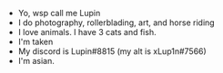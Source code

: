 - Yo, wsp call me Lupin
- I do photography, rollerblading, art, and horse
 riding
- I love animals. I have 3 cats and fish. 
- I'm taken 
- My discord is Lupin#8815 (my alt is xLup1n#7566)
- I'm asian. 
